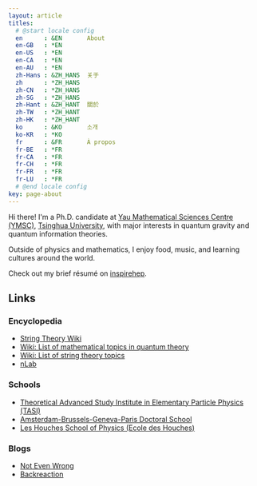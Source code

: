 ```yaml
---
layout: article
titles:
  # @start locale config
  en      : &EN       About
  en-GB   : *EN
  en-US   : *EN
  en-CA   : *EN
  en-AU   : *EN
  zh-Hans : &ZH_HANS  关于
  zh      : *ZH_HANS
  zh-CN   : *ZH_HANS
  zh-SG   : *ZH_HANS
  zh-Hant : &ZH_HANT  關於
  zh-TW   : *ZH_HANT
  zh-HK   : *ZH_HANT
  ko      : &KO       소개
  ko-KR   : *KO
  fr      : &FR       À propos
  fr-BE   : *FR
  fr-CA   : *FR
  fr-CH   : *FR
  fr-FR   : *FR
  fr-LU   : *FR
  # @end locale config
key: page-about
---
```


Hi there! I'm a Ph.D. candidate at [Yau Mathematical Sciences Centre (YMSC)](https://ymsc.tsinghua.edu.cn/en/), [Tsinghua University](https://www.tsinghua.edu.cn/en/), with major interests in quantum gravity and quantum information theories.
  
Outside of physics and mathematics, I enjoy food, music, and learning cultures around the world.

Check out my brief résumé on [inspirehep](https://inspirehep.net/authors/1873043).

## Links
### Encyclopedia
- [String Theory Wiki](https://www.stringwiki.org/wiki/String_Theory_Wiki)
- [Wiki: List of mathematical topics in quantum theory](https://en.wikipedia.org/wiki/List_of_mathematical_topics_in_quantum_theory)
- [Wiki: List of string theory topics](https://en.wikipedia.org/wiki/List_of_string_theory_topics)
- [nLab](https://ncatlab.org/nlab/show/HomePage)

### Schools
- [Theoretical Advanced Study Institute in Elementary Particle Physics (TASI)](https://www.colorado.edu/physics/TASI/Program-Overview)
- [Amsterdam-Brussels-Geneva-Paris Doctoral School](http://www.solvayinstitutes.be/html/doctoral.html)
- [Les Houches School of Physics (Ecole des Houches)](https://www.houches-school-physics.com/ecole-de-physique-des-houches/home-672251.kjsp)

### Blogs
- [Not Even Wrong](https://www.math.columbia.edu/~woit/wordpress/)
- [Backreaction](http://backreaction.blogspot.com/)


<!-- {% highlight javascript %}
{% endhighlight %} -->
